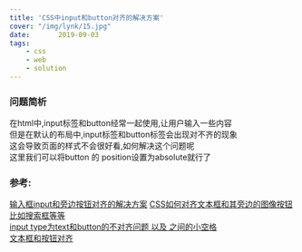 ```yaml
---
title: 'CSS中input和button对齐的解决方案'
cover: "/img/lynk/15.jpg"
date:       2019-09-03
tags:
	- css
	- web
	- solution
---
```














### 问题简析
在html中,input标签和button经常一起使用,让用户输入一些内容  
但是在默认的布局中,input标签和button标签会出现对不齐的现象  
这会导致页面的样式不会很好看,如何解决这个问题呢  
这里我们可以将button 的 position设置为absolute就行了

### 参考:
[输入框input和旁边按钮对齐的解决方案](https://www.cnblogs.com/ruanxh123/p/5658868.html)  [CSS如何对齐文本框和其旁边的图像按钮比如搜索框等等](https://www.jb51.net/css/154229.html)  
[input type为text和button的不对齐问题 以及 之间的小空格](https://blog.csdn.net/MrZZhou/article/details/72757936)  
[文本框和按钮对齐](https://blog.csdn.net/liaobc/article/details/6137770)  



